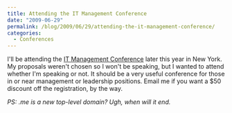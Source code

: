 ```yaml
---
title: Attending the IT Management Conference
date: "2009-06-29"
permalink: /blog/2009/06/29/attending-the-it-management-conference/
categories:
  - Conferences
---
```

I'll be attending the [IT Management Conference][1] later this year in New York. My proposals weren't chosen so I won't be speaking, but I wanted to attend whether I'm speaking or not. It should be a very useful conference for those in or near management or leadership positions. Email me if you want a $50 discount off the registration, by the way.

*PS: .me is a new top-level domain? Ugh, when will it end.*

 [1]: http://www.manageit.me/
